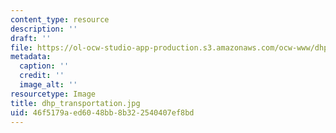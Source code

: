 ```yaml
---
content_type: resource
description: ''
draft: ''
file: https://ol-ocw-studio-app-production.s3.amazonaws.com/ocw-www/dhp_transportation.jpg
metadata:
  caption: ''
  credit: ''
  image_alt: ''
resourcetype: Image
title: dhp_transportation.jpg
uid: 46f5179a-ed60-48bb-8b32-2540407ef8bd
---
```

